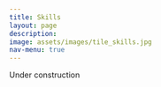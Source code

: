 ```yaml
---
title: Skills
layout: page
description:
image: assets/images/tile_skills.jpg
nav-menu: true
---
```


<p>Under construction</p>
